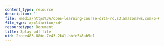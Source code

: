 ```yaml
---
content_type: resource
description: ''
file: /media/https%3A/open-learning-course-data-rc.s3.amazonaws.com/5-61-physical-chemistry-fall-2017/2ccee483880e7e432b41bbfe545ab5e1_6dJnvu3-LeU.pdf
file_type: application/pdf
resourcetype: Document
title: 3play pdf file
uid: 2ccee483-880e-7e43-2b41-bbfe545ab5e1
---
```

